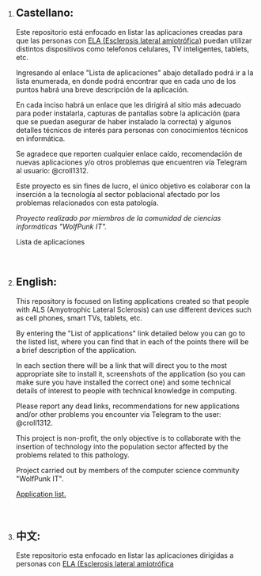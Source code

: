 <body>
    <ol>    
    <li><h2>Castellano:</h2>
    Este repositorio está enfocado en listar las aplicaciones creadas para que las personas con <a href = "https://medlineplus.gov/spanish/ency/article/000688.htm">ELA (Esclerosis lateral amiotrófica)</a> puedan utilizar distintos dispositivos como telefonos celulares, TV inteligentes, tablets, etc.
    <p>
    Ingresando al enlace "Lista de aplicaciones" abajo detallado podrá ir a la lista enumerada, en donde podrá encontrar que en cada uno de los puntos habrá una breve descripción de la aplicación.
    <p>
    En cada inciso habrá un enlace que les dirigirá al sitio más adecuado para poder instalarla, capturas de pantallas sobre la aplicación (para que se puedan asegurar de haber instalado la correcta) y algunos detalles técnicos de interés para personas con conocimientos técnicos en informática.
    <p>
    Se agradece que reporten cualquier enlace caído, recomendación de nuevas aplicaciones y/o otros problemas que encuentren vía Telegram al usuario: @croll1312.
    <p>
Este proyecto es sin fines de lucro, el único objetivo es colaborar con la inserción a la tecnología al sector poblacional afectado por los problemas relacionados con esta patología.
    <p>
<i>Proyecto realizado por miembros de la comunidad de ciencias informáticas "WolfPunk IT".</i>
    <p>
Lista de aplicaciones
    <p>
    <br>
    </li>
    <li><h2>English:</h2>
    This repository is focused on listing applications created so that people with ALS (Amyotrophic Lateral Sclerosis) can use different devices such as cell phones, smart TVs, tablets, etc.

By entering the "List of applications" link detailed below you can go to the listed list, where you can find that in each of the points there will be a brief description of the application.

In each section there will be a link that will direct you to the most appropriate site to install it, screenshots of the application (so you can make sure you have installed the correct one) and some technical details of interest to people with technical knowledge in computing.

Please report any dead links, recommendations for new applications and/or other problems you encounter via Telegram to the user: @croll1312.

This project is non-profit, the only objective is to collaborate with the insertion of technology into the population sector affected by the problems related to this pathology.

Project carried out by members of the computer science community "WolfPunk IT".
    <p>
    <a href = "https://github.com/Croll1312/Application-list-for-ALS-ELA/blob/main/Application%20list%20for%20ALS%20people.md">Application list.</a>
    <p>
    <br>
    </li>
    <li><h2>中文:</h2>
    Este repositorio esta enfocado en listar las aplicaciones dirigidas a personas con <a href = "https://medlineplus.gov/spanish/ency/article/000688.htm">ELA (Esclerosis lateral amiotrófica</a>
    <br>
    </li>
    </ol>
</body>
